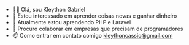 - 👋🏻 Olá, sou Kleython Gabriel
- 👀 Estou interessado em aprender coisas novas e ganhar dinheiro
- 🌱 Atualmente estou aprendendo PHP e Laravel
- 💞️ Procuro colaborar em empresas que precisam de programadores
- 📫 Como entrar em contato comigo kleythoncassio@gmail.com
